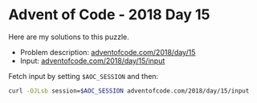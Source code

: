 # Advent of Code - 2018 Day 15
Here are my solutions to this puzzle.

* Problem description: [adventofcode.com/2018/day/15](https://adventofcode.com/2018/day/15)
* Input: [adventofcode.com/2018/day/15/input](https://adventofcode.com/2018/day/15/input)

Fetch input by setting `$AOC_SESSION` and then:
```bash
curl -OJLsb session=$AOC_SESSION adventofcode.com/2018/day/15/input
```
